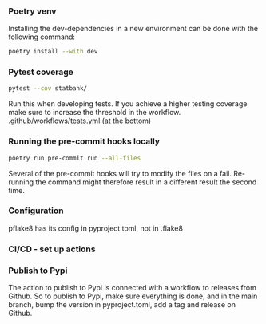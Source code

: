 ### Poetry venv
Installing the dev-dependencies in a new environment can be done with the following command:
```bash
poetry install --with dev
```

### Pytest coverage
```bash
pytest --cov statbank/
```
Run this when developing tests. 
If you achieve a higher testing coverage make sure to increase the threshold in the workflow.
.github/workflows/tests.yml
(at the bottom)


### Running the pre-commit hooks locally
```bash
poetry run pre-commit run --all-files
```
Several of the pre-commit hooks will try to modify the files on a fail. Re-running the command might therefore result in a different result the second time.


### Configuration
pflake8 has its config in pyproject.toml, not in .flake8


### CI/CD - set up actions


### Publish to Pypi
The action to publish to Pypi is connected with a workflow to releases from Github.
So to publish to Pypi, make sure everything is done, and in the main branch, bump the version in pyproject.toml, add a tag and release on Github.
